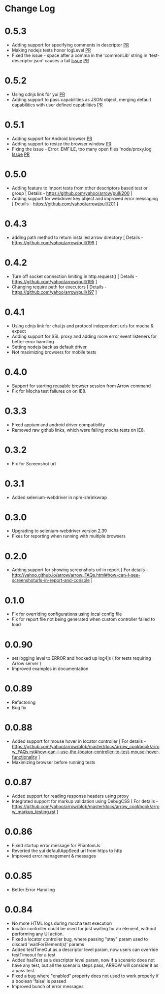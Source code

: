 # Change Log

# 0.5.3

 * Adding support for specifying comments in descriptor [PR](https://github.com/yahoo/arrow/pull/232)
 * Making nodejs tests honor logLevel [PR](https://github.com/yahoo/arrow/pull/232)
 * Fixed the issue - space after a comma in the 'commonLib' string in 'test-descriptor.json' causes a fail [Issue](https://github.com/yahoo/arrow/issues/206) [PR](https://github.com/yahoo/arrow/pull/233)

# 0.5.2

 * Using cdnjs link for yui [PR](https://github.com/yahoo/arrow/pull/228)
 * Adding support to pass capabilities as JSON object, merging default capabilities with user defined capabilities [PR](https://github.com/yahoo/arrow/pull/227)

# 0.5.1

 * Adding support for Android browser [PR](https://github.com/yahoo/arrow/pull/219)
 * Adding support to resize the browser window [PR](https://github.com/yahoo/arrow/pull/205)
 * Fixing the issue - Error: EMFILE, too many open files 'node/proxy.log  [Issue](https://github.com/yahoo/arrow/issues/217) [PR](https://github.com/yahoo/arrow/pull/218)

# 0.5.0

 * Adding feature to Import tests from other descriptors based test or group [ Details - https://github.com/yahoo/arrow/pull/200 ]
 * Adding support for webdriver key object and improved error messaging [ Details - https://github.com/yahoo/arrow/pull/201 ]

# 0.4.3

 * adding path method to return installed arrow directory [ Details - https://github.com/yahoo/arrow/pull/199 ]

# 0.4.2

 * Turn off socket connection limiting in http.request() [ Details - https://github.com/yahoo/arrow/pull/195 ]
 * Changing require path for executors [ Details - https://github.com/yahoo/arrow/pull/197 ]

# 0.4.1

 * Using cdnjs link for chai.js and protocol independent urls for mocha & expect
 * Adding support for SSL proxy and adding more error event listeners for better error handling
 * Setting nodejs back as default driver
 * Not maximizing browsers for mobile tests

# 0.4.0

 * Support for starting reusable browser session from Arrow command
 * Fix for Mocha test failures on on IE8.

# 0.3.3

 * Fixed appium and android driver compatibility
 * Removed raw github links, which were failing mocha tests on IE8.

# 0.3.2

  * Fix for Screenshot url

# 0.3.1

  * Added selenium-webdriver in npm-shrinkwrap

# 0.3.0

  * Upgrading to selenium-webdriver version 2.39
  * Fixes for reporting when running with multiple browsers

# 0.2.0

  * Adding support for showing screenshots url in report [ For details - http://yahoo.github.io/arrow/arrow_FAQs.html#how-can-I-see-screenshoturls-in-report-and-console ]

# 0.1.0

  * Fix for overriding configurations using local config file
  * Fix for report file not being generated when custom controller failed to load

# 0.0.90

  * set logging level to ERROR and hooked up log4js ( for tests requiring Arrow server )
  * Improved examples in documentation

# 0.0.89

  * Refactoring
  * Bug fix

# 0.0.88

  * Added support for mouse hover in locator controller [ For details - https://github.com/yahoo/arrow/blob/master/docs/arrow_cookbook/arrow_FAQs.rst#how-can-i-use-the-locator-controller-to-test-mouse-hover-functionality ]
  * Maximizing browser before running tests


# 0.0.87

  * Added support for reading response headers using proxy
  * Integrated support for markup validation using DebugCSS [ For details - https://github.com/yahoo/arrow/blob/master/docs/arrow_cookbook/arrow_markup_testing.rst ]


# 0.0.86
 
  * Fixed startup error message for PhantomJs
  * Reverted the yui defaultAppSeed url from https to http
  * Improved error management & messages

# 0.0.85

 * Better Error Handling

# 0.0.84

 * No more HTML logs during mocha test execution
 * locator controller could be used for just waiting for an element, without performing any UI action.
 * Fixed a locator controller bug, where passing "stay" param used to discard 'waitForElement(s)' params
 * Added testTimeOut as a descriptor level param, now users can override testTimeout for a test
 * Added hasTest as a descriptor level param, now if a scenario does not have any test, but all the scenario steps pass, ARROW will consider it as a pass test.
 * Fixed a bug where "enabled" property does not used to work properly if a boolean 'false' is passed
 * Improved bunch of error messages
